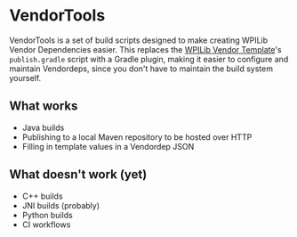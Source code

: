 # VendorTools

VendorTools is a set of build scripts designed to make creating WPILib Vendor Dependencies easier. This replaces the [WPILib Vendor Template](https://github.com/wpilibsuite/vendor-template)'s `publish.gradle` script with a Gradle plugin, making it easier to configure and maintain Vendordeps, since you don't have to maintain the build system yourself.

## What works

* Java builds
* Publishing to a local Maven repository to be hosted over HTTP
* Filling in template values in a Vendordep JSON

## What doesn't work (yet)

* C++ builds
* JNI builds (probably)
* Python builds
* CI workflows
